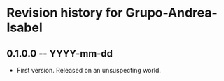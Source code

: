 # Revision history for Grupo-Andrea-Isabel

## 0.1.0.0 -- YYYY-mm-dd

* First version. Released on an unsuspecting world.

